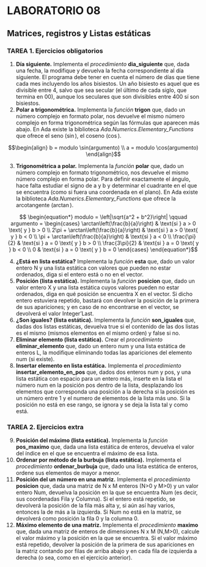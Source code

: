 # LABORATORIO 08
## Matrices, registros y Listas estáticas
### TAREA 1. Ejercicios obligatorios
1. **Día siguiente.** Implementa el _procedimiento_ **dia_siguiente** que, dada una fecha, la modifique y devuelva la fecha correspondiente al día siguiente. El programa debe tener en cuenta el número de días que tiene cada mes incluyendo los años bisiestos. Un año bisiesto es aquel que es divisible entre 4, salvo que sea secular (el último de cada siglo, que termina en 00), aunque los seculares que son divisibles entre 400 sí son bisiestos.
2. **Polar a trigonométrica.** Implementa la _función_ **trigon** que, dado un número complejo en formato polar, nos devuelve el mismo número complejo en forma trigonométrica según las fórmulas que aparecen más abajo. En Ada existe la biblioteca _Ada.Numerics.Elementary_Functions_ que ofrece el seno ($\sin$), el coseno ($\cos$).
  ```math
  \begin{align}
    b = modulo \sin(argumento) \\
    a = modulo \cos(argumento)
  \end{align}
  ```
3. **Trigonométrica a polar.** Implementa la _función_ **polar** que, dado un número complejo en formato trigonométrico, nos devuelve el mismo número complejo en forma polar. Para definir exactamente el ángulo, hace falta estudiar el signo de a y b y determinar el cuadrante en el que se encuentra (como si fuera una coordenada en el plano). En Ada existe la biblioteca _Ada.Numerics.Elementary_Functions_ que ofrece la arcotangente ($\arctan$).
  ```math
    \begin{equation*}
      modulo = \left|\sqrt{a^2 + b^2}\right| \qquad
      argumento = \begin{cases}
        \arctan\left(\frac{b}{a}\right) & \text{si } a > 0 \text{ y } b > 0 \\
        2\pi + \arctan\left(\frac{b}{a}\right) & \text{si } a > 0 \text{ y } b < 0 \\
        \pi + \arctan\left(\frac{b}{a}\right) & \text{si } a < 0 \\
        \frac{\pi}{2} & \text{si } a = 0 \text{ y } b > 0 \\
        \frac{3\pi}{2} & \text{si } a = 0 \text{ y } b < 0 \\
        0 & \text{si } a = 0 \text{ y } b = 0
       \end{cases}
    \end{equation*}
  ```
4. **¿Está en lista estática?** Implementa la _función_ **esta** que, dado un valor entero N y una lista estática con valores que pueden no estar ordenados, diga si el entero está o no en el vector.
5. **Posición (lista estática).** Implementa la _función_ **posicion** que, dado un valor entero X y una lista estática cuyos valores pueden no estar ordenados, diga en qué posición se encuentra X en el vector. Si dicho entero estuviera repetido, bastará con devolver la posición de la primera de sus apariciones; y en caso de no encontrarse en el vector, se devolverá el valor Integer’Last.
6. **¿Son iguales? (lista estática).** Implementa la _función_ **son_iguales** que, dadas dos listas estáticas, devuelva true si el contenido de las dos listas es el mismo (mismos elementos en el mismo orden) y false si no.
7. **Eliminar elemento (lista estática).** Crear el _procedimiento_ **eliminar_elemento** que, dado un entero num y una lista estática de enteros L, la modifique eliminando todas las apariciones del elemento num (si existe).
8. **Insertar elemento en lista estática.** Implementa el _procedimiento_ **insertar_elemento_en_pos** que, dados dos enteros num y pos, y una lista estática con espacio para un entero más, inserte en la lista el número num en la posición pos dentro de la lista, desplazando los elementos que corresponda una posición a la derecha si la posición es un número entre 1 y el numero de elementos de la lista más uno. Si la posición no está en ese rango, se ignora y se deja la lista tal y como está.
### TAREA 2. Ejercicios extra
9. **Posición del máximo (lista estática).** Implementa la _función_ **pos_maximo** que, dada una lista estática de enteros, devuelva el valor del índice en el que se encuentra el máximo de esa lista.
10. **Ordenar por método de la burbuja (lista estática).** Implementa el _procedimiento_ **ordenar_burbuja** que, dado una lista estática de enteros, ordene sus elementos de mayor a menor.
11. **Posición del un número en una matriz.** Implementa el _procedimiento_ **posicion** que, dada una matriz de N x M enteros (N>0 y M>0) y un valor entero Num, devuelva la posición en la que se encuentra Num (es decir, sus coordenadas Fila y Columna). Si el entero está repetido, se devolverá la posición de la fila más alta y, si aún así hay varios, entonces la de más a la izquierda. Si Num no está en la matriz, se devolverá como posición la fila 0 y la columna 0.
12. **Máximo elemento de una matriz.** Implementa el _procedimiento_ **maximo** que, dada una matriz de enteros de dimensiones N x M (N,M>0), calcule el valor máximo y la posición en la que se encuentra. Si el valor máximo está repetido, devolver la posición de la primera de sus apariciones en la matriz contando por filas de arriba abajo y en cada fila de izquierda a derecha (o sea, como en el ejercicio anterior).
